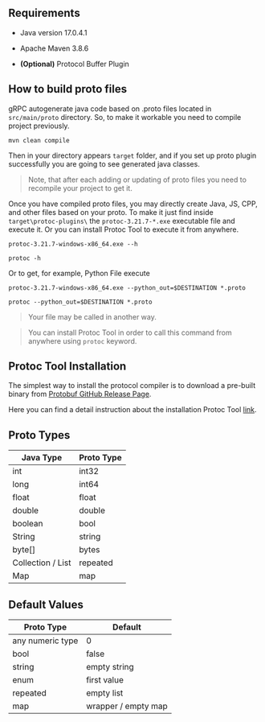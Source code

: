 ## Requirements

- Java version 17.0.4.1
- Apache Maven 3.8.6


- **(Optional)** Protocol Buffer Plugin


## How to build proto files

gRPC autogenerate java code based on .proto files 
located in `src/main/proto` directory. So, to make it workable 
you need to compile project previously.

```
mvn clean compile
```

Then in your directory appears `target` folder, 
and if you set up proto plugin successfully 
you are going to see generated java classes.

> Note, that after each adding or updating of proto files 
> you need to recompile your project to get it.


Once you have compiled proto files, you may directly create 
Java, JS, CPP, and other files based on your proto. 
To make it just find inside `target\protoc-plugins\` 
the `protoc-3.21.7-*.exe` executable file and execute it.
Or you can install Protoc Tool to execute it from anywhere.

```
protoc-3.21.7-windows-x86_64.exe --h
```
```
protoc -h
```

Or to get, for example, Python File execute
```
protoc-3.21.7-windows-x86_64.exe --python_out=$DESTINATION *.proto
```
```
protoc --python_out=$DESTINATION *.proto
```


> Your file may be called in another way.

> You can install Protoc Tool 
> in order to call this command from anywhere
> using `protoc` keyword.


## Protoc Tool Installation

The simplest way to install 
the protocol compiler is to download 
a pre-built binary from 
[Protobuf GitHub Release Page](https://github.com/protocolbuffers/protobuf/releases).

Here you can find a detail 
instruction about the installation Protoc Tool 
[link](https://github.com/protocolbuffers/protobuf).


## Proto Types

| Java Type         | Proto Type |
|-------------------|------------|
| int               | int32      |
| long              | int64      |
| float             | float      |
| double            | double     |
| boolean           | bool       |
| String            | string     |
| byte[]            | bytes      |
| Collection / List | repeated   |
| Map               | map        |


## Default Values

| Proto Type        | Default             |
|-------------------|---------------------|
| any numeric type  | 0                   |
| bool              | false               |
| string            | empty string        |
| enum              | first value         |
| repeated          | empty list          |
| map               | wrapper / empty map |

